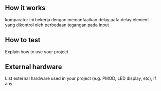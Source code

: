 <!---

This file is used to generate your project datasheet. Please fill in the information below and delete any unused
sections.

You can also include images in this folder and reference them in the markdown. Each image must be less than
512 kb in size, and the combined size of all images must be less than 1 MB.
-->

## How it works

komparator ini bekerja dengan memanfaatkan delay pafa delay element yang dikontrol oleh perbedaan tegangan pada input

## How to test

Explain how to use your project

## External hardware

List external hardware used in your project (e.g. PMOD, LED display, etc), if any
